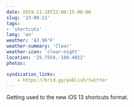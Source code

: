 ```yaml
---
date: 2019-11-18T23:00:15-06:00
slug: '23-00-11'
tags:
- 'shortcuts'
lang: 'en'
weather: '63.96°F'
weather-summary: 'Clear'
weather-icon: 'clear-night'
location: '25.7554,-100.4022'
photos:

syndication_links:
    - https://brid.gy/publish/twitter
---
```

Getting used to the new iOS 13 shortcuts format.
